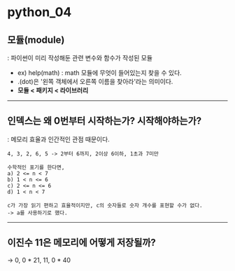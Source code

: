 # python_04

## 모듈(module)
: 파이썬이 미리 작성해둔 관련 변수와 함수가 작성된 모듈
* ex) help(math) : math 모듈에 무엇이 들어있는지 찾을 수 있다.
* .(dot)은 '왼쪽 객체에서 오른쪽 이름을 찾아라'라는 의미이다.
* **모듈 < 패키지 < 라이브러리**

---
## 인덱스는 왜 0번부터 시작하는가? 시작해야하는가?
: 메모리 효율과 인간적인 관점 때문이다.
```
4, 3, 2, 6, 5 -> 2부터 6까지, 2이상 6이하, 1초과 7미만

수학적인 표기를 한다면,
a) 2 <= n < 7
b) 1 < n <= 6
c) 2 <= n <= 6
d) 1 < n < 7

c가 가장 읽기 편하고 효율적이지만, c의 숫자들로 숫자 개수를 표현할 수가 없다.   
-> a를 사용하기로 했다.
```
---
## 이진수 11은 메모리에 어떻게 저장될까?
-> 0, 0 * 21, 11, 0 * 40